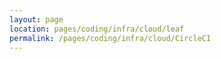 ```yaml
---
layout: page
location: pages/coding/infra/cloud/leaf
permalink: /pages/coding/infra/cloud/CircleCI
---
```

